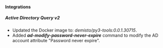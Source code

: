 
#### Integrations
##### Active Directory Query v2
- Updated the Docker image to: *demisto/py3-tools:0.0.1.30715*.
- Added ***ad-modify-password-never-expire*** command to modify the AD account attribute "Password never expire".

